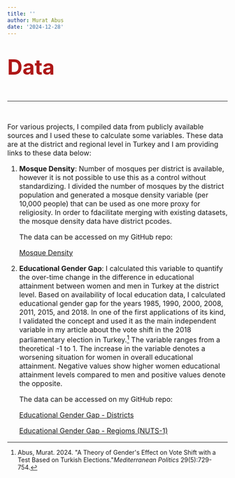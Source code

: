 ```yaml
---
title: ''
author: Murat Abus
date: '2024-12-28'
---
```


<font size="7"><h1 style="color:#ae1717;">Data</h1>
<hr/> </font>

<font size="3">

For various projects, I compiled data from publicly available sources and I used these to calculate some variables. These data are at the district and regional level in Turkey and I am providing links to these data below: 

1. **Mosque Density**: Number of mosques per district is available, however it is not possible to use this as a control without standardizing. I divided the number of mosques by the district population and generated a mosque density variable (per 10,000 people) that can be used as one more proxy for religiosity. In order to fdacilitate merging with existing datasets, the mosque density data have district pcodes.

    The data can be accessed on my GitHub repo:
    
    [Mosque Density](https://github.com/murabus/mosque_density) 

2. **Educational Gender Gap**: I calculated this variable to quantify the over-time change in the difference in educational attainment between women and men in Turkey at the district level. Based on availability of local education data, I calculated educational gender gap for the years 1985, 1990, 2000, 2008, 2011, 2015, and 2018. In one of the first applications of its kind, I validated the concept and used it as the main independent variable in my article about the vote shift in the 2018 parliamentary election in Turkey.[^1] The variable ranges from a theoretical -1 to 1. The increase in the variable denotes a worsening situation for women in overall educational attainment. Negative values show higher women educational attainment levels compared to men and positive values denote the opposite. 

    The data can be accessed on my GitHub repo:
    
    [Educational Gender Gap - Districts](https://)
    
    [Educational Gender Gap - Regioms (NUTS-1)](https://)


[^1]: Abus, Murat. 2024. "A Theory of Gender's Effect on Vote Shift with a Test Based on Turkish Elections."*Mediterranean Politics* 29(5):729-754. 

</font>